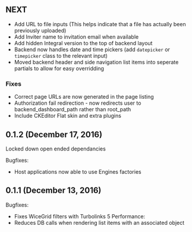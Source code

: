 ## NEXT
- Add URL to file inputs (This helps indicate that a file has actually been previously uploaded)
- Add Inviter name to invitation email when available
- Add hidden Integral version to the top of backend layout
- Backend now handles date and time pickers (add `datepicker` or `timepicker` class to the relevant input)
- Moved backend header and side navigation list items into seperate partials to allow for easy overridding
### Fixes
- Correct page URLs are now generated in the page listing
- Authorization fail redirection - now redirects user to backend_dashboard_path rather than root_path
- Include CKEditor Flat skin and extra plugins

## 0.1.2 (December 17, 2016)
Locked down open ended dependancies

Bugfixes:
  - Host applications now able to use Engines factories

## 0.1.1 (December 13, 2016)

Bugfixes:
  - Fixes WiceGrid filters with Turbolinks 5
Performance:
  - Reduces DB calls when rendering list items with an associated object
